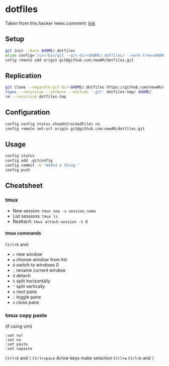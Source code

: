 # dotfiles
Taken from this hacker news comment: [link](https://news.ycombinator.com/item?id=11070797)

## Setup
```bash
git init --bare $HOME/.dotfiles
alias config='/usr/bin/git --git-dir=$HOME/.dotfiles/ --work-tree=$HOME'
cofig remote add origin git@github.com:newAM/dotfiles.git
```

## Replication
```bash
git clone --separate-git-dir=$HOME/.dotfiles https://github.com/newAM/dotfiles.git dotfiles-tmp
rsync --recursive --verbose --exclude '.git' dotfiles-tmp/ $HOME/
rm --recursive dotfiles-tmp
```

## Configuration
```bash
config config status.showUntrackedFiles no
config remote set-url origin git@github.com:newAM/dotfiles.git
```

## Usage
```bash
config status
config add .gitconfig
config commit -m "Added a thing."
config push
```

## Cheatsheet

### tmux
* New session: `tmux new -s session_name`
* List sessions: `tmux ls`
* Reattach: `tmux attach-session -t 0`

#### tmux commands
`Ctrl+b` and:

* `c` new window
* `w` choose window from list
* `0` switch to windows 0
* `,` rename current window
* `d` detach
* `%` split horizontally
* `"` split vertically
* `o` next pane
* `;` toggle pane
* `x` close pane

### tmux copy paste

(if using vim)
```
:set nu!
:set nu
:set paste
:set nopaste
```

`Ctrl+b` and `[`
`Ctrl+space`
Arrow keys make selection
`Ctrl+w`
`Ctrl+b` and `]`

